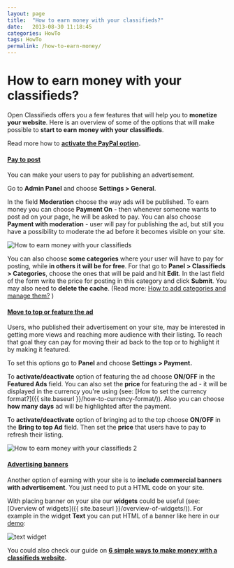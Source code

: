 ```yaml
---
layout: page
title:  "How to earn money with your classifieds?"
date:   2013-08-30 11:18:45
categories: HowTo
tags: HowTo
permalink: /how-to-earn-money/
---
```

# How to earn money with your classifieds?

Open Classifieds offers you a few features that will help you to **monetize your website**. Here is an overview of some of the options that will make possible to **start to earn money with your classifieds**.

Read more how to **[activate the PayPal option](/pay-directly-from-ad/).**

#### <a name="pay-to-post"></a>[Pay to post](#pay-to-post)

You can make your users to pay for publishing an advertisement.

Go to **Admin Panel** and choose **Settings > General**.

In the field **Moderation** choose the way ads will be published. To earn money you can choose **Payment On** \- then whenever someone wants to post ad on your page, he will be asked to pay. You can also choose **Payment with moderation** \- user will pay for publishing the ad, but still you have a possibility to moderate the ad before it becomes visible on your site.

![How to earn money with your classifieds](http://open-classifieds.com/wp-content/uploads/2013/08/How-to-earn-money-with-your-classifieds.png)


You can also choose **some categories** where your user will have to pay for posting, while **in others it will be for free**. For that go to **Panel > Classifieds > Categories**, choose the ones that will be paid and hit **Edit**. In the last field of the form write the price for posting in this category and click **Submit**. You may also need to **delete the cache**. (Read more: [How to add categories and manage them?](/how-to-add-categories/) )

#### <a name="to-top-or-featured"></a>[Move to top or feature the ad](#to-top-or-featured)

Users, who published their advertisement on your site, may be interested in getting more views and reaching more audience with their listing. To reach that goal they can pay for moving their ad back to the top or to highlight it by making it featured.

To set this options go to **Panel** and choose **Settings > Payment.**

To **activate/deactivate** option of featuring the ad choose **ON/OFF** in the **Featured Ads** field. You can also set the **price** for featuring the ad - it will be displayed in the currency you're using (see: [How to set the currency format?]({{ site.baseurl }}/how-to-currency-format/)). Also you can choose **how many days** ad will be highlighted after the payment.

To **activate/deactivate** option of bringing ad to the top choose **ON/OFF** in the **Bring to top Ad** field. Then set the **price** that users have to pay to refresh their listing.


![How to earn money with your classifieds 2](http://open-classifieds.com/wp-content/uploads/2013/08/How-to-earn-money-with-your-classifieds-2.png)

#### <a name="advertising-banners"></a>[Advertising banners](#advertising-banners)

Another option of earning with your site is to **include commercial banners with advertisement**. You just need to put a HTML code on your site.

With placing banner on your site our **widgets** could be useful (see: [Overview of widgets]({{ site.baseurl }}/overview-of-widgets/)). For example in the widget **Text** you can put HTML of a banner like here in our [demo](http://open-classifieds.com/demo/):

![text widget](http://open-classifieds.com/wp-content/uploads/2013/08/text-widget.png)

You could also check our guide on **[6 simple ways to make money with a classifieds website](http://open-classifieds.com/2014/01/09/6-simple-ways-make-money-classifieds-website/).**


<!--title: How to earn money with your classifieds?
link: http://open-classifieds.com/2013/08/30/how-to-earn-money/
author: 
description: 
post_id: 9702
created: 2013/08/30 13:18:45
created_gmt: 2013/08/30 11:18:45
comment_status: open
post_name: how-to-earn-money
status: publish
post_type: post-->